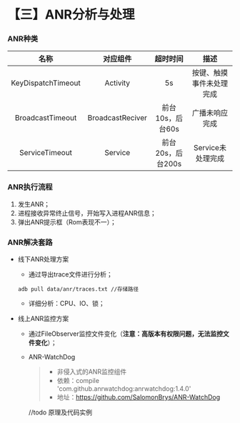 # 【三】ANR分析与处理

### ANR种类

|        名称        |     对应组件     |     超时时间      |           描述           |
| :----------------: | :--------------: | :---------------: | :----------------------: |
| KeyDispatchTimeout |     Activity     |        5s         | 按键、触摸事件未处理完成 |
|  BroadcastTimeout  | BroadcastReciver | 前台10s，后台60s  |      广播未响应完成      |
|   ServiceTimeout   |     Service      | 前台20s，后台200s |    Service未处理完成     |

### ANR执行流程

1. 发生ANR；
2. 进程接收异常终止信号，开始写入进程ANR信息；
3. 弹出ANR提示框（Rom表现不一）；

### ANR解决套路

* 线下ANR处理方案

  * 通过导出trace文件进行分析；

  ```shell
  adb pull data/anr/traces.txt //存储路径
  ```

  * 详细分析：CPU、IO、锁；

* 线上ANR监控方案

  * 通过FileObserver监控文件变化（**注意：高版本有权限问题，无法监控文件变化**）；

  * ANR-WatchDog

    > * 非侵入式的ANR监控组件
    > * 依赖：compile 'com.github.anrwatchdog:anrwatchdog:1.4.0'
    > * 地址：https://github.com/SalomonBrys/ANR-WatchDog

    //todo 原理及代码实例

